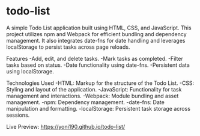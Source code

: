 # todo-list
A simple Todo List application built using HTML, CSS, and JavaScript. This project utilizes npm and Webpack for efficient bundling and dependency management. It also integrates date-fns for date handling and leverages localStorage to persist tasks across page reloads.

Features
-Add, edit, and delete tasks.
-Mark tasks as completed.
-Filter tasks based on status.
-Date functionality using date-fns.
-Persistent data using localStorage.

Technologies Used
-HTML: Markup for the structure of the Todo List.
-CSS: Styling and layout of the application.
-JavaScript: Functionality for task management and interactions.
-Webpack: Module bundling and asset management.
-npm: Dependency management.
-date-fns: Date manipulation and formatting.
-localStorage: Persistent task storage across sessions.

Live Preview: https://yoni190.github.io/todo-list/